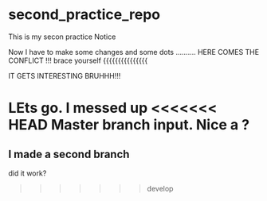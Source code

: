 # second_practice_repo

This is my secon practice
Notice

Now I have to make some changes
and some dots ..........
HERE COMES THE CONFLICT !!!
brace yourself
{{{{{{{{{{{{{{{

IT GETS INTERESTING
BRUHHH!!!

LEts go. I messed up
<<<<<<< HEAD
Master branch input.
Nice a ?
=======
I made a second branch
----------------------
did it work?
>>>>>>> develop

